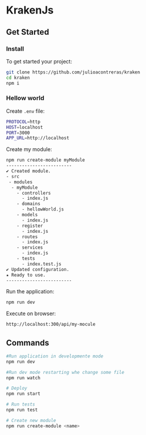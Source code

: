 # KrakenJs

## Get Started

### Install

To get started your project:
``` bash
git clone https://github.com/julioacontreras/kraken
cd kraken
npm i
```

### Hellow world

Create `.env` file:
``` bash
PROTOCOL=http
HOST=localhost
PORT=3000
APP_URL=http://localhost
```

Create my module:
``` bash
npm run create-module myModule
-------------------------
✔ Created module.
- src
 - modules
  - myModule 
    - controllers
      - index.js
    - domains
      - hellowWorld.js
    - models
      - index.js
    - register
      - index.js
    - routes
      - index.js
    - services
      - index.js
    - tests
      - index.test.js
✔ Updated configuration.
★ Ready to use.
-------------------------
```

Run the application:
``` bash
npm run dev
```

Execute on browser:
``` bash
http://localhost:300/api/my-mocule
```


## Commands

``` bash
#Run application in developmente mode
npm run dev

#Run dev mode restarting whe change some file
npm run watch

# Deploy
npm run start

# Run tests
npm run test

# Create new module
npm run create-module <name>
```
